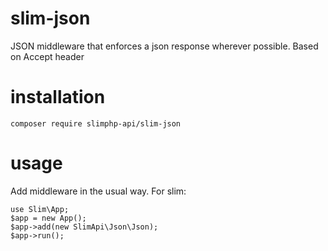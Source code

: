 # slim-json
JSON middleware that enforces a json response wherever possible. Based on Accept header

# installation

`composer require slimphp-api/slim-json`

# usage
Add middleware in the usual way. For slim:

```
use Slim\App;
$app = new App();
$app->add(new SlimApi\Json\Json);
$app->run();
```
